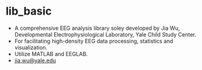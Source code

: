 # lib_basic
* A comprehensive EEG analysis library soley developed by Jia Wu, Developmental Electrophysiological Laboratory, Yale Child Study Center.
* For facilitating high-density EEG data processing, statistics and visualization.
* Utilize MATLAB and EEGLAB.
* jia.wu@yale.edu
